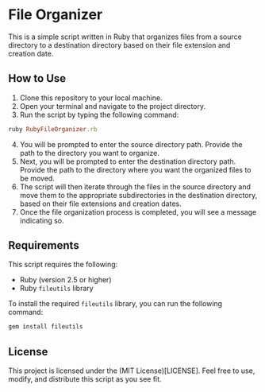 # File Organizer

This is a simple script written in Ruby that organizes files from a source directory to a destination directory based on their file extension and creation date.

## How to Use

1. Clone this repository to your local machine.
2. Open your terminal and navigate to the project directory.
3. Run the script by typing the following command:

```ruby
ruby RubyFileOrganizer.rb
```

4. You will be prompted to enter the source directory path. Provide the path to the directory you want to organize.
5. Next, you will be prompted to enter the destination directory path. Provide the path to the directory where you want the organized files to be moved.
6. The script will then iterate through the files in the source directory and move them to the appropriate subdirectories in the destination directory, based on their file extensions and creation dates.
7. Once the file organization process is completed, you will see a message indicating so.

## Requirements

This script requires the following:

- Ruby (version 2.5 or higher)
- Ruby `fileutils` library

To install the required `fileutils` library, you can run the following command:

```ruby
gem install fileutils
```

## License

This project is licensed under the (MIT License)[LICENSE]. Feel free to use, modify, and distribute this script as you see fit.
